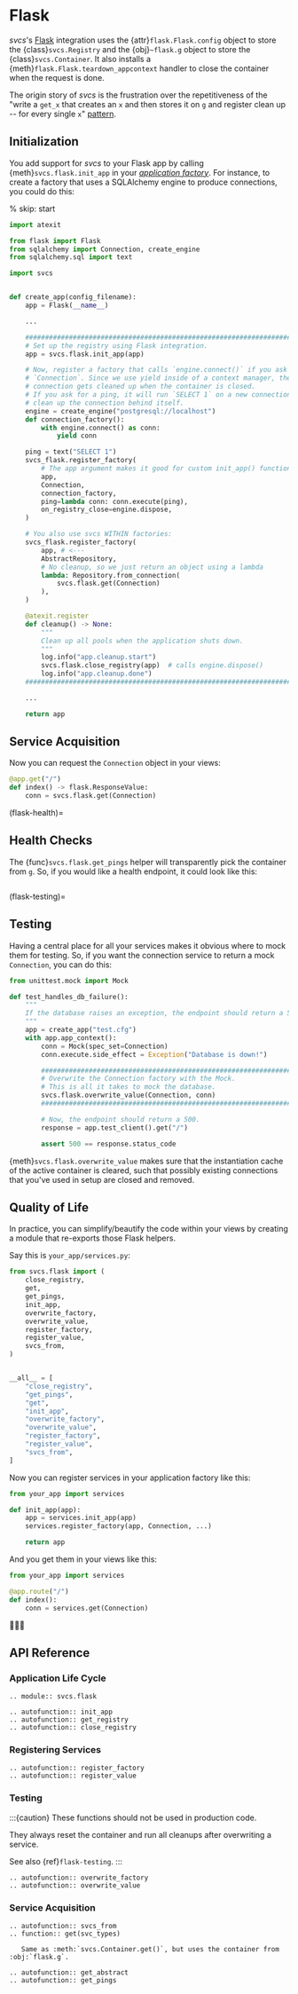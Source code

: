# Flask

*svcs*'s [Flask](https://flask.palletsprojects.com/en/2.3.x/) integration uses the {attr}`flask.Flask.config` object to store the {class}`svcs.Registry` and the {obj}`~flask.g` object to store the {class}`svcs.Container`.
It also installs a {meth}`flask.Flask.teardown_appcontext` handler to close the container when the request is done.

The origin story of *svcs* is the frustration over the repetitiveness of the "write a `get_x` that creates an `x` and then stores it on `g` and register clean up -- for every single `x`" [pattern](https://flask.palletsprojects.com/en/latest/appcontext/#storing-data).


## Initialization

You add support for *svcs* to your Flask app by calling {meth}`svcs.flask.init_app` in your [*application factory*](inv:flask#patterns/appfactories).
For instance, to create a factory that uses a SQLAlchemy engine to produce connections, you could do this:


% skip: start

```python
import atexit

from flask import Flask
from sqlalchemy import Connection, create_engine
from sqlalchemy.sql import text

import svcs


def create_app(config_filename):
    app = Flask(__name__)

    ...

    ##########################################################################
    # Set up the registry using Flask integration.
    app = svcs.flask.init_app(app)

    # Now, register a factory that calls `engine.connect()` if you ask for a
    # `Connection`. Since we use yield inside of a context manager, the
    # connection gets cleaned up when the container is closed.
    # If you ask for a ping, it will run `SELECT 1` on a new connection and
    # clean up the connection behind itself.
    engine = create_engine("postgresql://localhost")
    def connection_factory():
        with engine.connect() as conn:
            yield conn

    ping = text("SELECT 1")
    svcs_flask.register_factory(
        # The app argument makes it good for custom init_app() functions.
        app,
        Connection,
        connection_factory,
        ping=lambda conn: conn.execute(ping),
        on_registry_close=engine.dispose,
    )

    # You also use svcs WITHIN factories:
    svcs_flask.register_factory(
        app, # <---
        AbstractRepository,
        # No cleanup, so we just return an object using a lambda
        lambda: Repository.from_connection(
            svcs.flask.get(Connection)
        ),
    )

    @atexit.register
    def cleanup() -> None:
        """
        Clean up all pools when the application shuts down.
        """
        log.info("app.cleanup.start")
        svcs.flask.close_registry(app)  # calls engine.dispose()
        log.info("app.cleanup.done")
    ##########################################################################

    ...

    return app
```


## Service Acquisition

Now you can request the `Connection` object in your views:

```python
@app.get("/")
def index() -> flask.ResponseValue:
    conn = svcs.flask.get(Connection)
```

(flask-health)=

## Health Checks

The {func}`svcs.flask.get_pings` helper will transparently pick the container from `g`.
So, if you would like a health endpoint, it could look like this:

```{literalinclude} ../examples/flask/health_check.py
```

(flask-testing)=

## Testing

Having a central place for all your services makes it obvious where to mock them for testing.
So, if you want the connection service to return a mock `Connection`, you can do this:

```python
from unittest.mock import Mock

def test_handles_db_failure():
    """
    If the database raises an exception, the endpoint should return a 500.
    """
    app = create_app("test.cfg")
    with app.app_context():
        conn = Mock(spec_set=Connection)
        conn.execute.side_effect = Exception("Database is down!")

        ######################################################################
        # Overwrite the Connection factory with the Mock.
        # This is all it takes to mock the database.
        svcs.flask.overwrite_value(Connection, conn)
        ######################################################################

        # Now, the endpoint should return a 500.
        response = app.test_client().get("/")

        assert 500 == response.status_code
```

{meth}`svcs.flask.overwrite_value`  makes sure that the instantiation cache of the active container is cleared, such that possibly existing connections that you've used in setup are closed and removed.


## Quality of Life

In practice, you can simplify/beautify the code within your views by creating a module that re-exports those Flask helpers.

Say this is `your_app/services.py`:

```python
from svcs.flask import (
    close_registry,
    get,
    get_pings,
    init_app,
    overwrite_factory,
    overwrite_value,
    register_factory,
    register_value,
    svcs_from,
)


__all__ = [
    "close_registry",
    "get_pings",
    "get",
    "init_app",
    "overwrite_factory",
    "overwrite_value",
    "register_factory",
    "register_value",
    "svcs_from",
]
```

Now you can register services in your application factory like this:

```python
from your_app import services

def init_app(app):
    app = services.init_app(app)
    services.register_factory(app, Connection, ...)

    return app
```

And you get them in your views like this:

```python
from your_app import services

@app.route("/")
def index():
    conn = services.get(Connection)
```

🧑‍🍳💋


## API Reference

### Application Life Cycle

```{eval-rst}
.. module:: svcs.flask

.. autofunction:: init_app
.. autofunction:: get_registry
.. autofunction:: close_registry
```


### Registering Services

```{eval-rst}
.. autofunction:: register_factory
.. autofunction:: register_value
```


### Testing

:::{caution}
These functions should not be used in production code.

They always reset the container and run all cleanups after overwriting a service.

See also {ref}`flask-testing`.
:::

```{eval-rst}
.. autofunction:: overwrite_factory
.. autofunction:: overwrite_value
```


### Service Acquisition

```{eval-rst}
.. autofunction:: svcs_from
.. function:: get(svc_types)

   Same as :meth:`svcs.Container.get()`, but uses the container from :obj:`flask.g`.

.. autofunction:: get_abstract
.. autofunction:: get_pings
```
